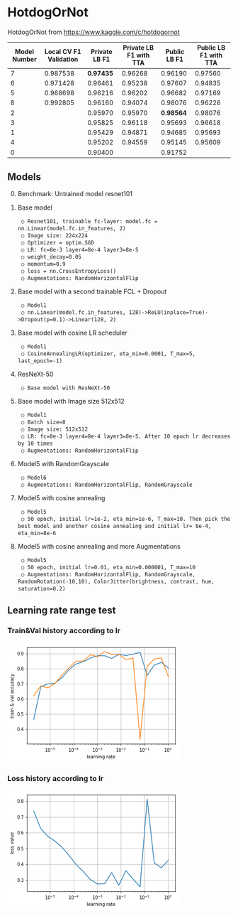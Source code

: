 # HotdogOrNot
HotdogOrNot from https://www.kaggle.com/c/hotdogornot

| Model Number  | Local CV F1 Validation| Private LB F1       | Private LB F1 with TTA  | Public LB F1        | Public LB F1 with TTA  |
| ------------- | ----------------------|---------------------|-------------------------|---------------------|------------------------|
|   7           | 0.987538              | **0.97435**         | 0.96268                 | 0.96190             | 0.97560                |
|   6           | 0.971428              | 0.96461             | 0.95238                 | 0.97607             | 0.94835                |
|   5           | 0.968698              | 0.96216             | 0.96202                 | 0.96682             | 0.97169                |
|   8           | 0.992805              | 0.96160             | 0.94074                 | 0.98076             | 0.96226                |
|   2           |                       | 0.95970             | 0.95970                 | **0.98564**         | 0.98076                |
|   3           |                       | 0.95825             | 0.96118                 | 0.95693             | 0.96618                |
|   1           |                       | 0.95429             | 0.94871                 | 0.94685             | 0.95693                |
|   4           |                       | 0.95202             | 0.94559                 | 0.95145             | 0.95609                |
|   0           |                       | 0.90400             |                         | 0.91752             |                        |

## Models
0. Benchmark: Untrained model resnet101
1. Base model

		○ Resnet101, trainable fc-layer: model.fc = nn.Linear(model.fc.in_features, 2)
		○ Image size: 224x224
		○ Optimizer = optim.SGD
		○ LR: fc=8e-3 layer4=8e-4 layer3=8e-5 
		○ weight_decay=0.05
		○ momentum=0.9 
		○ loss = nn.CrossEntropyLoss() 
		○ Augmentations: RandomHorizontalFlip
2. Base model with a second trainable FCL + Dropout

		○ Model1
		○ nn.Linear(model.fc.in_features, 128)->ReLU(inplace=True)->Dropout(p=0.1)->Linear(128, 2)
3. Base model with cosine LR scheduler

		○ Model1
		○ CosineAnnealingLR(optimizer, eta_min=0.0001, T_max=5, last_epoch=-1)
4. ResNeXt-50

		○ Base model with ResNeXt-50
5. Base model with Image size 512x512

		○ Model1
		○ Batch size=8
		○ Image size: 512x512
		○ LR: fc=8e-3 layer4=8e-4 layer3=8e-5. After 10 epoch lr decreases by 10 times
		○ Augmentations: RandomHorizontalFlip
6. Model5 with RandomGrayscale

		○ Model6
		○ Augmentations: RandomHorizontalFlip, RandomGrayscale
7. Model5 with cosine annealing

		○ Model5
		○ 50 epoch, initial lr=1e-2, eta_min=1e-6, T_max=10. Then pick the best model and another cosine annealing and initial lr= 8e-4, eta_min=8e-6
8. Model5 with cosine annealing and more Augmentations

		○ Model5
		○ 50 epoch, initial lr=0.01, eta_min=0.000001, T_max=10
		○ Augmentations: RandomHorizontalFlip, RandomGrayscale, RandomRotation(-10,10), ColorJitter(brightness, contrast, hue, saturation=0.2)

## Learning rate range test 
### Train&Val history according to lr

![](https://raw.githubusercontent.com/basic39/HotdogOrNot/master/images/TrainVal_lr.png)

### Loss history according to lr

![](https://raw.githubusercontent.com/basic39/HotdogOrNot/master/images/Loss_value_lr.png)
